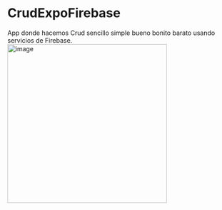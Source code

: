 # CrudExpoFirebase
App donde hacemos Crud sencillo simple bueno bonito barato usando servicios de Firebase.
<img width="357" alt="image" src="https://user-images.githubusercontent.com/58519791/162554730-e82ff600-432a-4708-b1b4-acb80e584754.png">
